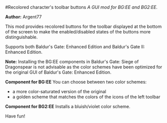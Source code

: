 #Recolored character's toolbar buttons
*A GUI mod for BG:EE and BG2:EE.*

**Author:**  Argent77

This mod provides recolored buttons for the toolbar displayed at the bottom of the 
screen to make the enabled/disabled states of the buttons more distinguishable. 

Supports both Baldur's Gate: Enhanced Edition and Baldur's Gate II: Enhanced Edition.

**Note:** Installing the BG:EE components in Baldur's Gate: Siege of Dragonspear
      is not advisable as the color schemes have been optimized for the 
      original GUI of Baldur's Gate: Enhanced Edition.

**Component for BG:EE**
You can choose between two color schemes: 
- a more color-saturated version of the original
- a golden scheme that matches the colors of the icons of the left toolbar

**Component for BG2:EE**
Installs a bluish/violet color scheme.

Have fun!
